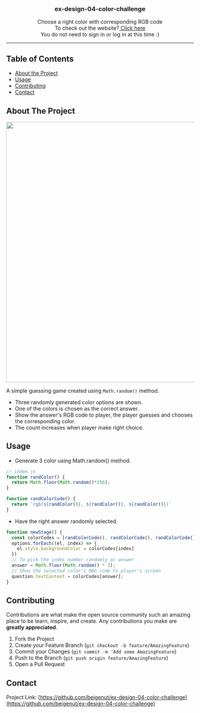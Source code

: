 <p align="center">
  <h3 align="center">ex-design-04-color-challenge</h3>
  <p align="center">
  Choose a right color with corresponding RGB code<br> 
  To check out the website?<a href="https://beigenut.github.io/ex-design-04-color-challenge/" target="_blank"> Click here</a> <br>
  You do not need to sign in or log in at this time :)
</p>
</p>

_ _ _


## Table of Contents

* [About the Project](#about-the-project)
* [Usage](#usage)
* [Contributing](#contributing)
* [Contact](#contact)



## About The Project

<img src="https://drive.google.com/uc?export=view&id=1kpE0FXRTsn58homWlbfEzyWy1YECsHOm" width="700px">

A simple guessing game created using `Math.random()` method.

- Three randomly generated color options are shown.
- One of the colors is chosen as the correct answer. 
- Show the answer's RGB code to player, the player guesses and chooses the corresponding color.
- The count increases when player make right choice.


<!-- USAGE EXAMPLES -->
## Usage

- Generate 3 color using Math.random() method.

```js
// index.js
function randColor() {
  return Math.floor(Math.random()*256);
}

function randColorCode() {
  return `rgb(${randColor()}, ${randColor()}, ${randColor()})`
}
```

- Have the right answer randomly selected.
```js
function newStage() {
  const colorCodes = [randColorCode(), randColorCode(), randColorCode()]
  options.forEach((el, index) => {
    el.style.backgroundColor = colorCodes[index]
  })
  // To pick the index number randomly as answer
  answer = Math.floor(Math.random() * 3);
  // Show the selected color's RBG code to player's screen
  question.textContent = colorCodes[answer];
}
```

<!-- CONTRIBUTING -->
## Contributing

Contributions are what make the open source community such an amazing place to be learn, inspire, and create. Any contributions you make are **greatly appreciated**.

1. Fork the Project
2. Create your Feature Branch (`git checkout -b feature/AmazingFeature`)
3. Commit your Changes (`git commit -m 'Add some AmazingFeature`)
4. Push to the Branch (`git push origin feature/AmazingFeature`)
5. Open a Pull Request



<!-- CONTACT -->
## Contact

Project Link: [https://github.com/beigenut/ex-design-04-color-challenge](https://github.com/beigenut/ex-design-04-color-challenge)


